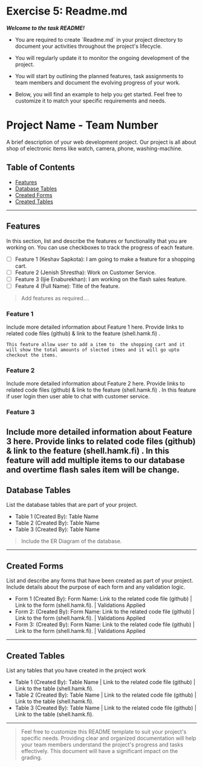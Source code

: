 # Exercise 5: Readme.md

***Welcome to the task README!***

- You are required to create ´Readme.md´ in your project directory to document your activities throughout the project's lifecycle. 
- You will regularly update it to monitor the ongoing development of the project. 

- You will start by outlining the planned features, task assignments to team members and document the evolving progress of your work. 

- Below, you will find an example to help you get started. Feel free to customize it to match your specific requirements and needs.

# Project Name - Team Number

A brief description of your web development project.
Our project is all about shop of electronic items like watch, camera, phone, washing-machine.

## Table of Contents
- [Features](#features)
- [Database Tables](#database-tables)
- [Created Forms](#created-forms)
- [Created Tables](#created-tables)

---

## Features

In this section, list and describe the features or functionality that you are working on. You can use checkboxes to track the progress of each feature.

- [ ] Feature 1 (Keshav Sapkota): I am going to make a feature for a shopping cart. 
- [ ] Feature 2 (Jenish Shrestha): Work on Customer Service.
- [ ] Feature 3 (Ijie Enaburekhan): I am working on the flash sales feature.
- [ ] Feature 4 (Full Name): Title of the feature.
> Add features as required.... 

### Feature 1

Include more detailed information about Feature 1 here. Provide links to related code files (github) & link to the feature (shell.hamk.fi) .

    This feature allow user to add a item to  the shopping cart and it will show the total amounts of slected itmes and it will go upto checkout the items.

### Feature 2

Include more detailed information about Feature 2 here. Provide links to related code files (github) & link to the feature (shell.hamk.fi) .
  In this feature if user login then user able to chat with customer service.

### Feature 3

Include more detailed information about Feature 3 here. Provide links to related code files (github) & link to the feature (shell.hamk.fi) .
   In this feature  will add multiple items to our database and overtime flash sales item will be change.
---

## Database Tables

List the database tables that are part of your project. 

- Table 1 (Created By): Table Name 
- Table 2 (Created By): Table Name 
- Table 3 (Created By): Table Name 

> Include the ER Diagram of the database. 

---

## Created Forms

List and describe any forms that have been created as part of your project. Include details about the purpose of each form and any validation logic.

- Form 1 (Created By): Form Name: Link to the related code file (github) | Link to the form (shell.hamk.fi). | Validations Applied
- Form 2: (Created By): Form Name: Link to the related code file (github) | Link to the form (shell.hamk.fi).  | Validations Applied
- Form 3: (Created By): Form Name: Link to the related code file (github) | Link to the form (shell.hamk.fi).  | Validations Applied


---

## Created Tables

List any tables that you have created in the project work

- Table 1 (Created By): Table Name | Link to the related code file (github) | Link to the table (shell.hamk.fi).
- Table 2 (Created By): Table Name | Link to the related code file (github) | Link to the table (shell.hamk.fi).
- Table 3 (Created By): Table Name | Link to the related code file (github) | Link to the table (shell.hamk.fi).

---



> Feel free to customize this README template to suit your project's specific needs. Providing clear and organized documentation will help your team members understand the project's progress and tasks effectively. This document will have a significant impact on the grading. 
